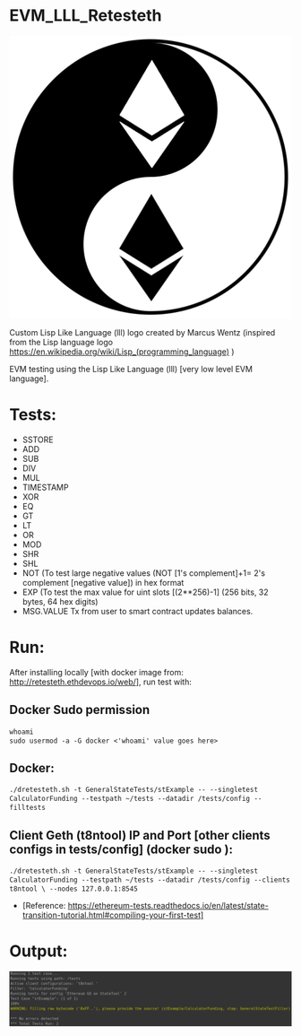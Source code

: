 # EVM_LLL_Retesteth

<img src="https://github.com/MarcusWentz/EVM_LLL_Retesteth/blob/main/images/lispLikeLanguageLogo.png" alt="Output"/>

Custom Lisp Like Language (lll) logo created by Marcus Wentz (inspired from the Lisp language logo https://en.wikipedia.org/wiki/Lisp_(programming_language) )

EVM testing using the Lisp Like Language (lll) [very low level EVM language].

# Tests:
- SSTORE
- ADD
- SUB
- DIV
- MUL
- TIMESTAMP
- XOR
- EQ
- GT
- LT
- OR
- MOD
- SHR
- SHL
- NOT (To test large negative values (NOT [1's complement]+1= 2's complement [negative value]) in hex format
- EXP (To test the max value for uint slots [(2**256)-1] (256 bits, 32 bytes, 64 hex digits)
- MSG.VALUE Tx from user to smart contract updates balances.

# Run:
After installing locally [with docker image from: http://retesteth.ethdevops.io/web/], run test with:

## Docker Sudo permission 
    whoami 
    sudo usermod -a -G docker <'whoami' value goes here>

## Docker:
    ./dretesteth.sh -t GeneralStateTests/stExample -- --singletest CalculatorFunding --testpath ~/tests --datadir /tests/config --filltests

## Client Geth (t8ntool) IP and Port [other clients configs in tests/config] (docker sudo ):
            
    ./dretesteth.sh -t GeneralStateTests/stExample -- --singletest CalculatorFunding --testpath ~/tests --datadir /tests/config --clients t8ntool \ --nodes 127.0.0.1:8545

- [Reference: https://ethereum-tests.readthedocs.io/en/latest/state-transition-tutorial.html#compiling-your-first-test]

# Output:
<img src="https://github.com/MarcusWentz/EVM_LLL_Retesteth/blob/main/images/EVM_RESULT_3.png" alt="Output"/>
